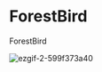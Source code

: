 # ForestBird
ForestBird

![ezgif-2-599f373a40](https://user-images.githubusercontent.com/77270310/171347939-bef82b10-4384-4954-8179-6b4b2b615f0b.gif)






